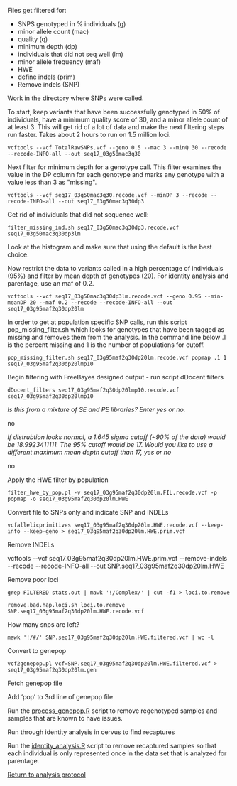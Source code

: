 Files get filtered for:

- SNPS genotyped in % individuals (g)
- minor allele count (mac)
- quality (q)
- minimum depth (dp)
- individuals that did not seq well (lm)
- minor allele frequency (maf)
- HWE
- define indels (prim)
- Remove indels (SNP)

Work in the directory where SNPs were called.

To start, keep variants that have been successfully genotyped in 50% of individuals, have a minimum quality score of 30, and a minor allele count of at least 3.  This will get rid of a lot of data and make the next filtering steps run faster. Takes about 2 hours to run on 1.5 million loci.

`vcftools --vcf TotalRawSNPs.vcf --geno 0.5 --mac 3 --minQ 30 --recode --recode-INFO-all --out seq17_03g50mac3q30`

Next filter for minimum depth for a genotype call.  This filter examines the value in the DP column for each genotype and marks any genotype with a value less than 3 as "missing".

`vcftools --vcf seq17_03g50mac3q30.recode.vcf --minDP 3 --recode --recode-INFO-all --out seq17_03g50mac3q30dp3`

Get rid of individuals that did not sequence well:

`filter_missing_ind.sh seq17_03g50mac3q30dp3.recode.vcf  seq17_03g50mac3q30dp3lm`
 
Look at the histogram and make sure that using the default is the best choice.
  
Now restrict the data to variants called in a high percentage of individuals (95%) and filter by mean depth of genotypes (20). For identity analysis and parentage, use an maf of 0.2.

`vcftools --vcf seq17_03g50mac3q30dp3lm.recode.vcf --geno 0.95 --min-meanDP 20 --maf 0.2 --recode --recode-INFO-all --out seq17_03g95maf2q30dp20lm`

In order to get at population specific SNP calls, run this script pop_missing_filter.sh which looks for genotypes that have been tagged as missing and removes them from the analysis. In the command line below .1 is the percent missing and 1 is the number of populations for cutoff.

`pop_missing_filter.sh seq17_03g95maf2q30dp20lm.recode.vcf popmap .1 1 seq17_03g95maf2q30dp20lmp10`


Begin filtering with FreeBayes designed output - run script dDocent filters

`dDocent_filters seq17_03g95maf2q30dp20lmp10.recode.vcf seq17_03g95maf2q30dp20lmp10`

*Is this from a mixture of SE and PE libraries? Enter yes or no.*

no

*If distrubtion looks normal, a 1.645 sigma cutoff (~90% of the data) would be 18.9923411111.  The 95% cutoff would be 17. Would you like to use a different maximum mean depth cutoff than 17, yes or no*

no

Apply the HWE filter by population

`filter_hwe_by_pop.pl -v seq17_03g95maf2q30dp20lm.FIL.recode.vcf -p popmap -o seq17_03g95maf2q30dp20lm.HWE`

Convert file to SNPs only and indicate SNP and INDELs

`vcfallelicprimitives seq17_03g95maf2q30dp20lm.HWE.recode.vcf --keep-info --keep-geno > seq17_03g95maf2q30dp20lm.HWE.prim.vcf`

Remove INDELs

vcftools --vcf seq17_03g95maf2q30dp20lm.HWE.prim.vcf --remove-indels --recode --recode-INFO-all --out SNP.seq17_03g95maf2q30dp20lm.HWE

Remove poor loci

`grep FILTERED stats.out | mawk '!/Complex/' | cut -f1 > loci.to.remove`

`remove.bad.hap.loci.sh loci.to.remove SNP.seq17_03g95maf2q30dp20lm.HWE.recode.vcf`

How many snps are left?

`mawk '!/#/' SNP.seq17_03g95maf2q30dp20lm.HWE.filtered.vcf | wc -l`

Convert to genepop

`vcf2genepop.pl vcf=SNP.seq17_03g95maf2q30dp20lm.HWE.filtered.vcf > seq17_03g95maf2q30dp20lm.gen`

Fetch genepop file

Add ‘pop’ to 3rd line of genepop file

Run the [process_genepop.R](https://github.com/stuartmichelle/Genetics/blob/master/code/process_genepop.R) script to remove regenotyped samples and samples that are known to have issues.

Run through identity analysis in cervus to find recaptures

Run the [identity_analysis.R]() script to remove recaptured samples so that each individual is only represented once in the data set that is analyzed for parentage.

[Return to analysis protocol](./0.hiseq_ddocent.md)
